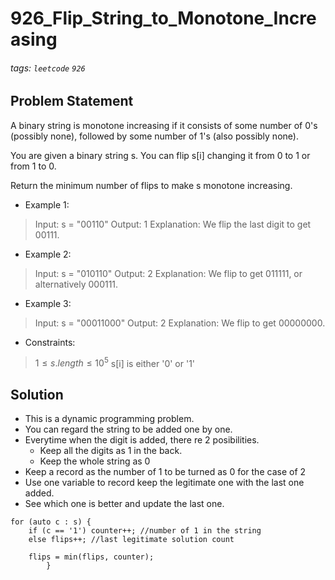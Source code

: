 # 926_Flip_String_to_Monotone_Increasing
###### tags: `leetcode` `926`
## Problem Statement
A binary string is monotone increasing if it consists of some number of 0's (possibly none), followed by some number of 1's (also possibly none).

You are given a binary string s. You can flip s[i] changing it from 0 to 1 or from 1 to 0.

Return the minimum number of flips to make s monotone increasing.

- Example 1:

> Input: s = "00110"
Output: 1
Explanation: We flip the last digit to get 00111.
- Example 2:

> Input: s = "010110"
Output: 2
Explanation: We flip to get 011111, or alternatively 000111.
- Example 3:

> Input: s = "00011000"
Output: 2
Explanation: We flip to get 00000000.
 
- Constraints:

> $1 \leq s.length \leq 10^5$
s[i] is either '0' or '1'
## Solution
- This is a dynamic programming problem.
- You can regard the string to be added one by one.
- Everytime when the digit is added, there re 2 posibilities.
	- Keep all the digits as 1 in the back.
	- Keep the whole string as 0
- Keep a record as the number of 1 to be turned as 0 for the case of 2
- Use one variable to record keep the legitimate one with the last one added.
- See which one is better and update the last one.
```cpp=
for (auto c : s) {
    if (c == '1') counter++; //number of 1 in the string
    else flips++; //last legitimate solution count
            
    flips = min(flips, counter);
        }
```